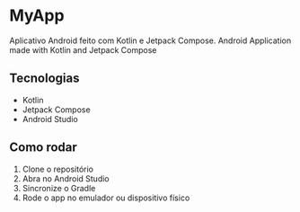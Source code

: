# MyApp

Aplicativo Android feito com Kotlin e Jetpack Compose.
Android Application made with Kotlin and Jetpack Compose

## Tecnologias
- Kotlin
- Jetpack Compose
- Android Studio

## Como rodar
1. Clone o repositório
2. Abra no Android Studio
3. Sincronize o Gradle
4. Rode o app no emulador ou dispositivo físico
